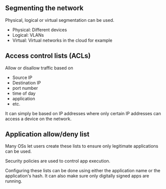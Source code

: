 ## Segmenting the network

Physical, logical or virtual segmentation can be used.
- Physical: Different devices
- Logical: VLANs
- Virtual: Virtual networks in the cloud for example

## Access control lists (ACLs)

Allow or disallow traffic based on
- Source IP
- Destination IP
- port number
- time of day
- application
- etc.

It can simply be based on IP addresses where only certain IP addresses can access a device on the network.

## Application allow/deny list

Many OSs let users create these lists to ensure only legitimate applications can be used.

Security policies are used to control app execution.

Configuring these lists can be done using either the application name or the application's hash. It can also make sure only digitally signed apps are running. 